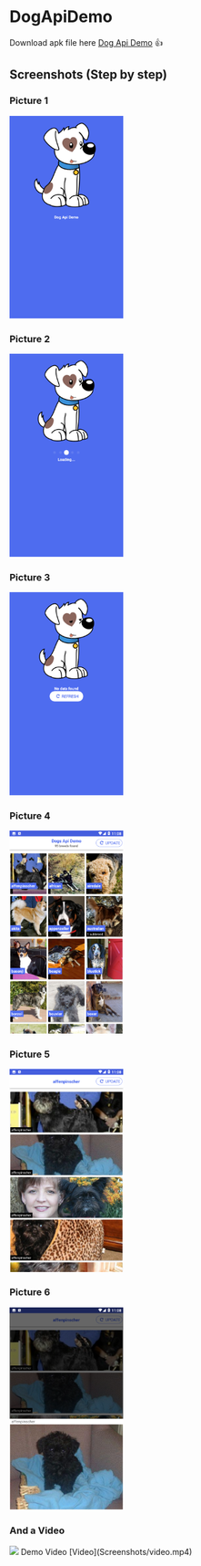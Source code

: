 # DogApiDemo

Download apk file here [Dog Api Demo](apk/dogapi.apk) 👍

## Screenshots (Step by step)
 <p align="center">
  <h3>Picture 1</h3>
  <img src="Screenshots/1.png" width="200" title="Picture 1">
  <h3>Picture 2</h3>
  <img src="Screenshots/2.png" width="200" alt="accessibility text">
  <h3>Picture 3</h3>
  <img src="Screenshots/3.png" width="200" alt="accessibility text">
  <h3>Picture 4</h3>
  <img src="Screenshots/4.png" width="200" alt="accessibility text">
  <h3>Picture 5</h3>
  <img src="Screenshots/5.png" width="200" alt="accessibility text">
  <h3>Picture 6</h3>
  <img src="Screenshots/6.png" width="200" alt="accessibility text">
 </p>
 
### And a Video
 <img src="Screenshots/gifvideo.gif" height="200" />
 Demo Video [Video](Screenshots/video.mp4)
